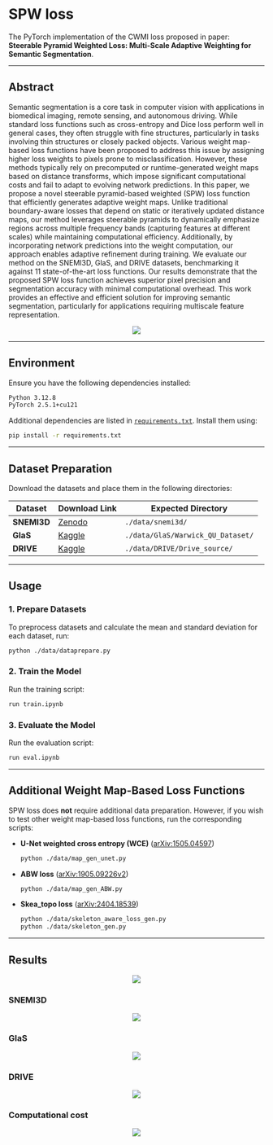 # SPW loss
The PyTorch implementation of the CWMI loss proposed in paper: **Steerable Pyramid Weighted Loss: Multi-Scale Adaptive Weighting for Semantic Segmentation**. <br>

---


## Abstract
Semantic segmentation is a core task in computer vision with applications in biomedical imaging, remote sensing, and autonomous driving. While standard loss functions such as cross-entropy and Dice loss perform well in general cases, they often struggle with fine structures, particularly in tasks involving thin structures or closely packed objects. Various weight map-based loss functions have been proposed to address this issue by assigning higher loss weights to pixels prone to misclassification. However, these methods typically rely on precomputed or runtime-generated weight maps based on distance transforms, which impose significant computational costs and fail to adapt to evolving network predictions. In this paper, we propose a novel steerable pyramid-based weighted (SPW) loss function that efficiently generates adaptive weight maps. Unlike traditional boundary-aware losses that depend on static or iteratively updated distance maps, our method leverages steerable pyramids to dynamically emphasize regions across multiple frequency bands (capturing features at different scales) while maintaining computational efficiency. Additionally, by incorporating network predictions into the weight computation, our approach enables adaptive refinement during training. We evaluate our method on the SNEMI3D, GlaS, and DRIVE datasets, benchmarking it against 11 state-of-the-art loss functions. Our results demonstrate that the proposed SPW loss function achieves superior pixel precision and segmentation accuracy with minimal computational overhead. This work provides an effective and efficient solution for improving semantic segmentation, particularly for applications requiring multiscale feature representation. 

<p align = "center">
<img src="figures/Figure 1.PNG">
</p>

---


## **Environment**
Ensure you have the following dependencies installed:

```sh
Python 3.12.8
PyTorch 2.5.1+cu121
```

Additional dependencies are listed in [`requirements.txt`](./requirements.txt). Install them using:

```sh
pip install -r requirements.txt
```

---

## **Dataset Preparation**
Download the datasets and place them in the following directories:

| Dataset       | Download Link | Expected Directory |
|--------------|--------------|--------------------|
| **SNEMI3D**  | [Zenodo](https://zenodo.org/record/7142003) | `./data/snemi3d/` |
| **GlaS**     | [Kaggle](https://www.kaggle.com/datasets/sani84/glasmiccai2015-gland-segmentation) | `./data/GlaS/Warwick_QU_Dataset/` |
| **DRIVE**    | [Kaggle](https://www.kaggle.com/datasets/yurekanramasamy/drive-dataset) | `./data/DRIVE/Drive_source/` |

---

## **Usage**
### **1. Prepare Datasets**
To preprocess datasets and calculate the mean and standard deviation for each dataset, run:

```sh
python ./data/dataprepare.py
```

### **2. Train the Model**
Run the training script:

```sh
run train.ipynb
```

### **3. Evaluate the Model**
Run the evaluation script:

```sh
run eval.ipynb
```

---

## **Additional Weight Map-Based Loss Functions**
SPW loss does **not** require additional data preparation. However, if you wish to test other weight map-based loss functions, run the corresponding scripts:

- **U-Net weighted cross entropy (WCE)** ([arXiv:1505.04597](https://arxiv.org/abs/1505.04597))
  ```sh
  python ./data/map_gen_unet.py
  ```
- **ABW loss** ([arXiv:1905.09226v2](https://arxiv.org/abs/1905.09226v2))
  ```sh
  python ./data/map_gen_ABW.py
  ```
- **Skea_topo loss** ([arXiv:2404.18539](https://arxiv.org/abs/2404.18539))
  ```sh
  python ./data/skeleton_aware_loss_gen.py
  python ./data/skeleton_gen.py
  ```

---


## Results
<p align = "center">
<img src="figures/Table 1.PNG">
</p>

### SNEMI3D
<p align = "center">
<img src="figures/Figure 2.PNG">
</p>

### GlaS
<p align = "center">
<img src="figures/Figure 3.PNG">
</p>

### DRIVE
<p align = "center">
<img src="figures/Figure 4.PNG">
</p>


### Computational cost
<p align = "center">
<img src="figures/Table 3.PNG">
</p>
